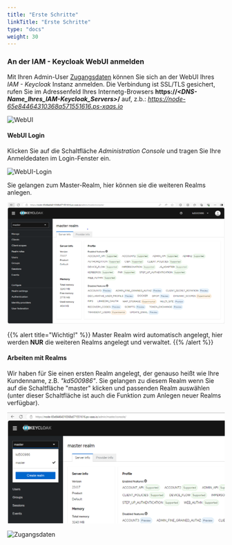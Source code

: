 ```yaml
---
title: "Erste Schritte"
linkTitle: "Erste Schritte"
type: "docs"
weight: 30
---
```


### An der IAM - Keycloak WebUI anmelden

Mit Ihren Admin-User [Zugangsdaten](/de/identity-access-management/keycloak/tutorials/retrieve_login_credentials/#anmeldedaten) können Sie sich an der WebUI Ihres *IAM - Keycloak* Instanz anmelden. Die Verbindung ist SSL/TLS gesichert, rufen Sie im Adressenfeld Ihres Internetg-Browsers **https://*<DNS-Name_Ihres_IAM-Keycloak_Servers>*/** auf, z.b.: *https://node-65e84464310368a571551616.ps-xaas.io*

![WebUI](/images/content/04-msl/de/iam_keycloak/web_ui/01_connect_webui.png)

#### WebUI Login

Klicken Sie auf die Schaltfläche *Administration Console* und tragen Sie Ihre Anmeldedaten im Login-Fenster ein.

![WebUI-Login](/images/content/04-msl/de/iam_keycloak/web_ui/02_webui_login01.png)

Sie gelangen zum Master-Realm, hier können sie die weiteren Realms anlegen.

![WebUI-MasreRealm01](static/images/content/04-msl/de/iam_keycloak/web_ui/03_master01.png)

{{% alert title="Wichtig!" %}}
Master Realm wird automatisch angelegt, hier werden **NUR** die weiteren Realms angelegt und verwaltet.
{{% /alert %}}

#### Arbeiten mit Realms

Wir haben für Sie einen ersten Realm angelegt, der genauso heißt wie Ihre Kundenname, z.B. *"kd500986"*. 
Sie gelangen zu diesem Realm wenn Sie auf die Schaltfläche "master" klicken und passenden Realm auswählen (unter dieser Schaltfläche ist auch die Funktion zum Anlegen neuer Realms verfügbar).

![WebUI-ChooseRealm01](static/images/content/04-msl/de/iam_keycloak/web_ui/04_choose_realm01.png)

![Zugangsdaten](/images/content/04-msl/de/iam_keycloak/get_credentials/3-credentials-view.png)